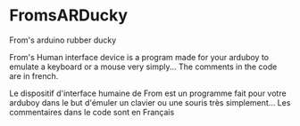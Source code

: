 # FromsARDucky
From's arduino rubber ducky

From's Human interface device is a program made for your arduboy to emulate a keyboard or a mouse very simply...
The comments in the code are in french.

Le dispositif d'interface humaine de From est un programme fait pour votre arduboy dans le but d'émuler un clavier ou une souris très simplement...
Les commentaires dans le code sont en Français
